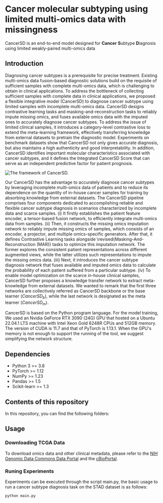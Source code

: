 # Cancer molecular subtyping using limited multi-omics data with missingness
CancerSD is an end-to-end model designed for **Cancer** **S**ubtype **D**iagnosis using limited weakly-paired multi-omics data

## Introduction

Diagnosing cancer subtypes is a prerequisite for precise treatment. Existing multi-omics data fusion-based diagnostic solutions build on the requisite of sufficient samples with complete multi-omics data, which is challenging to obtain in clinical applications. To address the bottleneck of collecting sufficient samples with complete data in clinical applications, we proposed a flexible integrative model (CancerSD) to diagnose cancer subtype using limited samples with incomplete multi-omics data. CancerSD designs contrastive learning tasks and masking-and-reconstruction tasks to reliably impute missing omics, and fuses available omics data with the imputed ones to accurately diagnose cancer subtypes. To address the issue of limited clinical samples, it introduces a category-level contrastive loss to extend the meta-learning framework, effectively transferring knowledge from external datasets to pretrain the diagnostic model. Experiments on benchmark datasets show that CancerSD not only gives accurate diagnosis, but also maintains a high authenticity and good interpretability. In addition, CancerSD identifies important molecular characteristics associated with cancer subtypes, and it defines the Integrated CancerSD Score that can serve as an independent predictive factor for patient prognosis.

![The framework of CancerSD.](https://github.com/user-attachments/assets/9d9c0ce6-2e5d-4d2f-9432-82e6d94c6a43)

Our CancerSD has the advantage to accurately diagnose cancer subtypes by leveraging incomplete multi-omics data of patients and to reduce its dependence on the quantity of in-house cancer samples for training by absorbing knowledge from external datasets. The CancerSD pipeline comprises four components dedicated to accomplishing reliable and flexible cancer subtype diagnosis in scenarios characterized by incomplete data and scarce samples. 
(i) It firstly establishes the patient feature encoder, a tensor-based fusion network, to efficiently integrate multi-omics data from samples. 
(ii) Then, it constructs the missing omics imputation network to reliably impute missing omics of samples, which consists of an encoder, a projector, and multiple omics-specific generators. After that, it defines Contrastive Learning tasks alongside \revised{Masking-And-Reconstruction (MAR)} tasks to optimize this imputation network. The former explores the consistent patient representations across different augmented views, while the latter utilizes such representations to impute the missing omics data.
(iii) Next, it introduces the cancer subtype diagnosis network that fuses available and imputed omics data to calculate the probability of each patient suffered from a particular subtype. 
(iv) To enable model optimization on the scarce in-house clinical samples, CancerSD further proposes a knowledge transfer network to extract meta-knowledge from external datasets. 
We wanted to remark that the first three networks are collectively referred as CancerSD backbone or the base learner ($CancerSD_b$), while the last network is designated as the meta learner ($CancerSD_m$).

CancerSD is based on the Python program language. For the model training, We used an Nvidia GeForce RTX 3090 (24G) GPU that hosted on a Ubuntu 22.04.1 LTS machine with Intel Xeon Gold 6248R CPUs and 512GB memory. The version of CUDA is 11.7 and that of PyTorch is 1.13.1. When the GPU's memory is not enough to support the running of the tool, we suggest simplifying the network structure.

## Dependencies
* Python 3 >= 3.8
* PyTorch >= 1.12
* NumPy >= 1.23
* Pandas >= 1.5
* Scikit-learn >= 1.3

## Contents of this repository
In this repository, you can find the following folders:

## Usage

### Downloading TCGA Data
To download omics data and other clinical metadata, please refer to the [NIH Genomic Data Commons Data Portal](https://portal.gdc.cancer.gov/) and the [cBioPortal](https://www.cbioportal.org/).

### Runing Experiments
Experiments can be executed through the script main.py, the basic usage to run a cancer subtype diagnosis task on the STAD dataset is as follows:
```
python main.py
```

